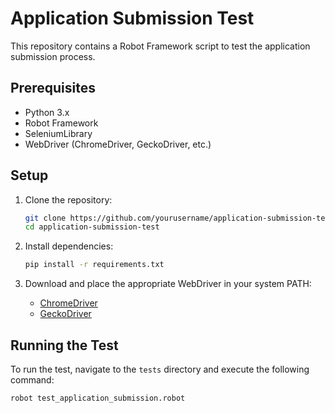 # Application Submission Test

This repository contains a Robot Framework script to test the application submission process.

## Prerequisites

- Python 3.x
- Robot Framework
- SeleniumLibrary
- WebDriver (ChromeDriver, GeckoDriver, etc.)

## Setup

1. Clone the repository:
    ```sh
    git clone https://github.com/yourusername/application-submission-test.git
    cd application-submission-test
    ```

2. Install dependencies:
    ```sh
    pip install -r requirements.txt
    ```

3. Download and place the appropriate WebDriver in your system PATH:
    - [ChromeDriver](https://sites.google.com/a/chromium.org/chromedriver/)
    - [GeckoDriver](https://github.com/mozilla/geckodriver/releases)

## Running the Test

To run the test, navigate to the `tests` directory and execute the following command:
```sh
robot test_application_submission.robot
